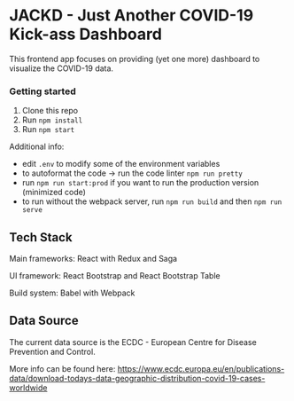 # JACKD - Just Another COVID-19 Kick-ass Dashboard

This frontend app focuses on providing (yet one more) dashboard to visualize the COVID-19 data.

### Getting started

1. Clone this repo
2. Run `npm install`
3. Run `npm start`

Additional info:
* edit `.env` to modify some of the environment variables
* to autoformat the code -> run the code linter `npm run pretty`
* run `npm run start:prod` if you want to run the production version (minimized code)
* to run without the webpack server, run `npm run build` and then `npm run serve`


## Tech Stack

Main frameworks: React with Redux and Saga

UI framework: React Bootstrap and React Bootstrap Table

Build system: Babel with Webpack

    
## Data Source

The current data source is the ECDC - European Centre for Disease Prevention and Control.

More info can be found here: https://www.ecdc.europa.eu/en/publications-data/download-todays-data-geographic-distribution-covid-19-cases-worldwide
